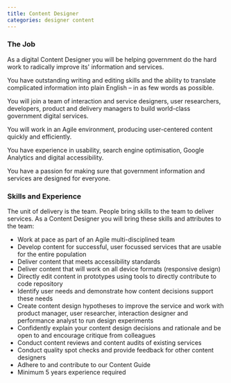 ```yaml
---
title: Content Designer
categories: designer content
---
```


### The Job

As a digital Content Designer you will be helping government do the hard work to radically improve its' information and services.

You have outstanding writing and editing skills and the ability to translate complicated information into plain English – in as few words as possible.

You will join a team of interaction and service designers, user researchers, developers, product and delivery managers to build world-class government digital services.

You will work in an Agile environment, producing user-centered content quickly and efficiently.

You have experience in usability, search engine optimisation, Google Analytics and digital accessibility.

You have a passion for making sure that government information and services are designed for everyone.

### Skills and Experience

The unit of delivery is the team. People bring skills to the team to deliver services. As a Content Designer you will bring these skills and attributes to the team:

- Work at pace as part of an Agile multi-disciplined team
- Develop content for successful, user focussed services that are usable for the entire population
- Deliver content that meets accessibility standards
- Deliver content that will work on all device formats (responsive design)
- Directly edit content in prototypes using tools to directly contribute to code repository
- Identify user needs and demonstrate how content decisions support these needs
- Create content design hypotheses to improve the service and work with product manager, user researcher, interaction designer and performance analyst to run design experiments
- Confidently explain your content design decisions and rationale and be open to and encourage critique from colleagues
- Conduct content reviews and content audits of existing services
- Conduct quality spot checks and provide feedback for other content designers
- Adhere to and contribute to our Content Guide
- Minimum 5 years experience required
